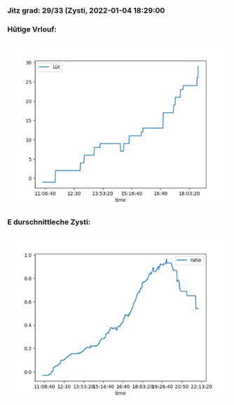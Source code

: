 ### Jitz grad: 29/33 (Zysti, 2022-01-04 18:29:00

### Hütige Vrlouf:
![Graph](Today.png)

### E durschnittleche Zysti:
![Graph](Zysti.png)